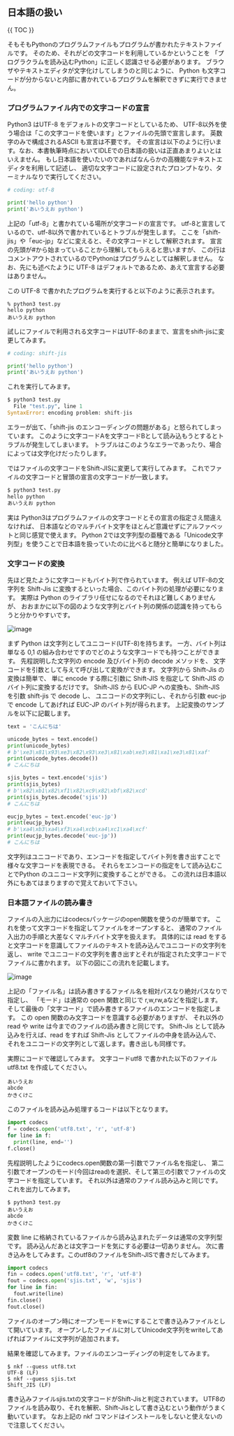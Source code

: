 ## 日本語の扱い

{{ TOC }}

そもそもPythonのプログラムファイルもプログラムが書かれたテキストファイルです。
そのため、それがどの文字コードを利用しているかということを
「プログラクラムを読み込むPython」に正しく認識させる必要があります。
ブラウザやテキストエディタが文字化けしてしまうのと同じように、
Python も文字コードが分からないと内部に書かれているプログラムを解釈できずに実行できません。

### プログラムファイル内での文字コードの宣言

Python3 はUTF-8 をデフォルトの文字コードとしているため、
UTF-8以外を使う場合は「この文字コードを使います」とファイルの先頭で宣言します。
英数字のみで構成されるASCII も宣言は不要です。
その宣言は以下のように行います。なお、本書執筆時点においてIDLEでの日本語の扱いは正直あまりよいとはいえません。
もし日本語を使いたいのであればなんらかの高機能なテキストエディタを利用して記述し、
適切な文字コードに設定されたプロンプトなり、ターミナルなりで実行してください。

```python
# coding: utf-8

print('hello python')
print('あいうえお python')
```

上記の「utf-8」と書かれている場所が文字コードの宣言です。
utf-8と宣言しているので、utf-8以外で書かれているとトラブルが発生します。
ここを「shift-jis」や「euc-jp」などに変えると、その文字コードとして解釈されます。
宣言の先頭が#から始まっていることから理解してもらえると思いますが、
この行はコメントアウトされているのでPythonはプログラムとしては解釈しません。
なお、先にも述べたように UTF-8 はデフォルトであるため、あえて宣言する必要はありません。

この UTF-8 で書かれたプログラムを実行すると以下のように表示されます。

```
% python3 test.py
hello python
あいうえお python
```

試しにファイルで利用される文字コードはUTF-8のままで、宣言をshift-jisに変更してみます。

```python
# coding: shift-jis

print('hello python')
print('あいうえお python')
```

これを実行してみます。

```python
$ python3 test.py
  File "test.py", line 1
SyntaxError: encoding problem: shift-jis
```

エラーが出て、「shift-jis のエンコーディングの問題がある」と怒られてしまっています。
このように文字コードAを文字コードBとして読み込もうとするとトラブルが発生してしまいます。
トラブルはこのようなエラーであったり、場合によっては文字化けだったりします。

ではファイルの文字コードをShift-JISに変更して実行してみます。
これでファイルの文字コードと冒頭の宣言の文字コードが一致します。

```python
$ python3 test.py
hello python
あいうえお python
```

実は Python3はプログラムファイルの文字コードとその宣言の指定さえ間違えなければ、
日本語などのマルチバイト文字をほとんど意識せずにアルファベットと同じ感覚で使えます。
Python 2では文字列型の亜種である「Unicode文字列型」を使うことで日本語を扱っていたのに比べると随分と簡単になりました。

### 文字コードの変換

先ほど見たように文字コードもバイト列で作られています。
例えば UTF-8の文字列を Shift-Jis に変換するといった場合、このバイト列の処理が必要になります。
実際は Python のライブラリ任せになるのでそれほど難しくありませんが、
おおまかに以下の図のような文字列とバイト列の関係の認識を持ってもらうと分かりやすいです。

![image](./0100_image/01.png)

まず Python は文字列としてユニコード(UTF-8)を持ちます。
一方、バイト列は単なる 0,1 の組み合わせですのでどのような文字コードでも持つことができます。
先程説明した文字列の encode 及びバイト列の decode メソッドを、
文字コードを引数として与えて呼び出して変換ができます。
文字列から Shift-Jis の変換は簡単で、
単に encode する際に引数に Shift-JIS を指定して Shift-JIS のバイト列に変換するだけです。
Shift-JIS から EUC-JP への変換も、Shift-JIS を引数 shift-jis で decode し、
ユニコードの文字列にし、それから引数 euc-jp で encode してあげれば EUC-JP のバイト列が得られます。
上記変換のサンプルを以下に記載します。

```python
text = 'こんにちは'

unicode_bytes = text.encode()
print(unicode_bytes)
# b'\xe3\x81\x93\xe3\x82\x93\xe3\x81\xab\xe3\x81\xa1\xe3\x81\xaf'
print(unicode_bytes.decode())
# こんにちは

sjis_bytes = text.encode('sjis')
print(sjis_bytes)
# b'\x82\xb1\x82\xf1\x82\xc9\x82\xbf\x82\xcd'
print(sjis_bytes.decode('sjis'))
# こんにちは

eucjp_bytes = text.encode('euc-jp')
print(eucjp_bytes)
# b'\xa4\xb3\xa4\xf3\xa4\xcb\xa4\xc1\xa4\xcf'
print(eucjp_bytes.decode('euc-jp'))
# こんにちは
```

文字列はユニコードであり、エンコードを指定してバイト列を書き出すことで様々な文字コードを表現できる。
それらをエンコードの指定をして読み込むことでPython のユニコード文字列に変換することができる。
この流れは日本語以外にもあてはまりますので覚えておいて下さい。

### 日本語ファイルの読み書き

ファイルの入出力にはcodecsパッケージのopen関数を使うのが簡単です。
これを使って文字コードを指定してファイルをオープンすると、
通常のファイル入出力の手順と大差なくマルチバイト文字を扱えます。
具体的には read をすると文字コードを意識してファイルのテキストを読み込んでユニコードの文字列を返し、
write でユニコードの文字列を書き出すとそれが指定された文字コードでファイルに書かれます。
以下の図にこの流れを記載します。

![image](./0100_image/02.png)

上記の「ファイル名」は読み書きするファイル名を相対パスなり絶対パスなりで指定し、
「モード」は通常の open 関数と同じで r,w,rw,aなどを指定します。
そして最後の「文字コード」で読み書きするファイルのエンコードを指定します。
この open 関数のみ文字コードを意識する必要がありますが、
それ以外の read や write は今までのファイルの読み書きと同じです。
Shift-Jis として読み込みを行えば、read をすれば Shift-Jis としてファイルの中身を読み込んで、
それをユニコードの文字列として返します。書き出しも同様です。

実際にコードで確認してみます。
文字コードutf8 で書かれた以下のファイル utf8.txt を作成してください。

```
あいうえお
abcde
かきくけこ
```

このファイルを読み込み処理するコードは以下となります。

```python
import codecs
f = codecs.open('utf8.txt', 'r', 'utf-8')
for line in f:
  print(line, end='')
f.close()
```

先程説明したようにcodecs.open関数の第一引数でファイル名を指定し、
第二引数でオープンのモード(今回はread)を選択、そして第三の引数でファイルの文字コードを指定しています。
それ以外は通常のファイル読み込みと同じです。
これを出力してみます。

```
$ python3 test.py
あいうえお
abcde
かきくけこ
```

変数 line に格納されているファイルから読み込まれたデータは通常の文字列型です。
読み込んだあとは文字コードを気にする必要は一切ありません。
次に書き込みをしてみます。このutf8のファイルをShift-JISで書きだしてみます。

```python
import codecs
fin = codecs.open('utf8.txt', 'r', 'utf-8')
fout = codecs.open('sjis.txt', 'w', 'sjis')
for line in fin:
  fout.write(line)
fin.close()
fout.close()
```

ファイルのオープン時にオープンモードをwにすることで書き込みファイルとして開いています。
オープンしたファイルに対してUnicode文字列をwriteしてあげればファイルに文字列が追加されます。

結果を確認してみます。ファイルのエンコーディングの判定をしてみます。

```
$ nkf --guess utf8.txt
UTF-8 (LF)
$ nkf --guess sjis.txt
Shift_JIS (LF)
```

書き込みファイルsjis.txtの文字コードがShift-Jisと判定されています。
UTF8のファイルを読み取り、それを解釈、Shift-Jisとして書き込むという動作がうまく動いています。
なお上記の nkf コマンドはインストールをしないと使えないので注意してください。
